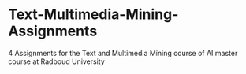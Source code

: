 # Text-Multimedia-Mining-Assignments
4 Assignments for the Text and Multimedia Mining course of AI master course at Radboud University
